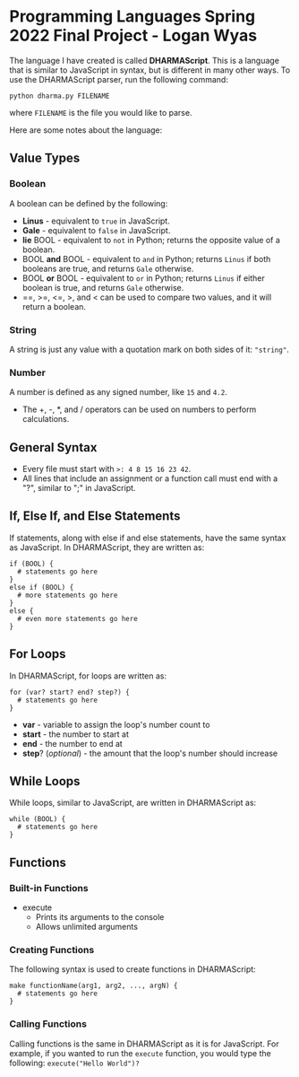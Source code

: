 # Programming Languages Spring 2022 Final Project - Logan Wyas

The language I have created is called **DHARMAScript**. This is a language that is similar to JavaScript in syntax, but is different in many other ways. To use the DHARMAScript parser, run the following command:

```
python dharma.py FILENAME
```

where `FILENAME` is the file you would like to parse.

Here are some notes about the language:

## Value Types

### Boolean

A boolean can be defined by the following:

- **Linus** - equivalent to `true` in JavaScript.
- **Gale** - equivalent to `false` in JavaScript.
- **lie** BOOL - equivalent to `not` in Python; returns the opposite value of a boolean.
- BOOL **and** BOOL - equivalent to `and` in Python; returns `Linus` if both booleans are true, and returns `Gale` otherwise.
- BOOL **or** BOOL - equivalent to `or` in Python; returns `Linus` if either boolean is true, and returns `Gale` otherwise.
- ==, >=, <=, >, and < can be used to compare two values, and it will return a boolean.

### String

A string is just any value with a quotation mark on both sides of it: `"string"`.

### Number

A number is defined as any signed number, like `15` and `4.2`.

- The +, -, \*, and / operators can be used on numbers to perform calculations.

## General Syntax

- Every file must start with `>: 4 8 15 16 23 42`.
- All lines that include an assignment or a function call must end with a "?", similar to ";" in JavaScript.

## If, Else If, and Else Statements

If statements, along with else if and else statements, have the same syntax as JavaScript. In DHARMAScript, they are written as:

```
if (BOOL) {
  # statements go here
}
else if (BOOL) {
  # more statements go here
}
else {
  # even more statements go here
}
```

## For Loops

In DHARMAScript, for loops are written as:

```
for (var? start? end? step?) {
  # statements go here
}
```

- **var** - variable to assign the loop's number count to
- **start** - the number to start at
- **end** - the number to end at
- **step**? (_optional_) - the amount that the loop's number should increase

## While Loops

While loops, similar to JavaScript, are written in DHARMAScript as:

```
while (BOOL) {
  # statements go here
}
```

## Functions

### Built-in Functions

- execute
  - Prints its arguments to the console
  - Allows unlimited arguments

### Creating Functions

The following syntax is used to create functions in DHARMAScript:

```
make functionName(arg1, arg2, ..., argN) {
  # statements go here
}
```

### Calling Functions

Calling functions is the same in DHARMAScript as it is for JavaScript. For example, if you wanted to run the `execute` function, you would type the following:
`execute("Hello World")?`
